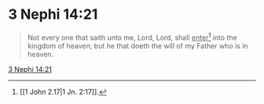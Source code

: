 # 3 Nephi 14:21

> Not every one that saith unto me, Lord, Lord, shall <u>enter</u>[^a] into the kingdom of heaven; but he that doeth the will of my Father who is in heaven.

[3 Nephi 14:21](https://www.churchofjesuschrist.org/study/scriptures/bofm/3-ne/14?lang=eng&id=p21#p21)


[^a]: [[1 John 2.17|1 Jn. 2:17]].  
